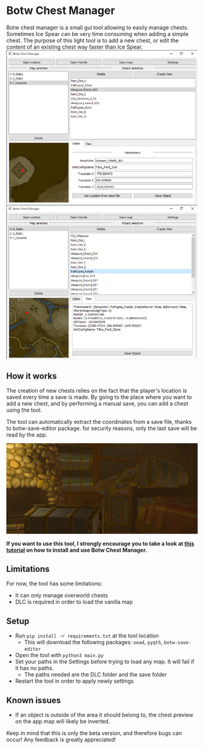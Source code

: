 # Botw Chest Manager

Botw chest manager is a small gui tool allowing to easily manage chests. Sometimes Ice Spear can be very time consuming when adding a simple chest. The purpose of this light tool is to add a new chest, or edit the content of an existing chest way faster than Ice Spear.
![screenshot gui](screenshots/app_01.png)
![screenshot gui](screenshots/app_02.png)

## How it works

The creation of new chests relies on the fact that the player's location is saved every time a save is made.
By going to the place where you want to add a new chest, and by performing a manual save, you can add a chest using the tool.

The tool can automatically extract the coordinates from a save file, thanks to botw-save-editor package. for security reasons, only the last save will be read by the app.

![screenshot gui](screenshots/app_03.png)

**If you want to use this tool, I strongly encourage you to take a look at [this tutorial](https://gamebanana.com/tuts/14522) on how to install and use Botw Chest Manager.**

## Limitations

For now, the tool has some limitations:
- It can only manage overworld chests
- DLC is required in order to load the vanilla map

## Setup

- Run `pip install -r requirements.txt` at the tool location
  - This will download the following packages: `oead`, `pyqt5`, `botw-save-editor`
- Open the tool with `python3 main.py`
- Set your paths in the Settings before trying to load any map. It will fail if it has no paths.
  - The paths needed are the DLC folder and the save folder
- Restart the tool in order to apply newly settings

## Known issues

- If an object is outside of the area it should belong to, the chest preview on the app map will likely be inverted.

Keep in mind that this is only the beta version, and therefore bugs can occur! Any feedback is greatly appreciated!
